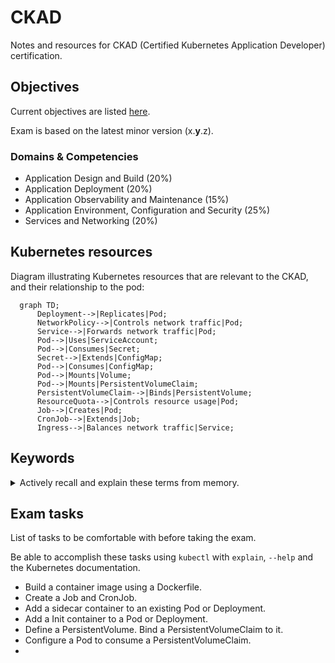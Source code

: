 # CKAD

Notes and resources for CKAD (Certified Kubernetes Application Developer)
certification.

## Objectives

Current objectives are listed [here](https://training.linuxfoundation.org/certification/certified-kubernetes-application-developer-ckad/).

Exam is based on the latest minor version (x.**y**.z).

### Domains & Competencies

- Application Design and Build (20%)
- Application Deployment (20%)
- Application Observability and Maintenance (15%)
- Application Environment, Configuration and Security (25%)
- Services and Networking (20%)

## Kubernetes resources

Diagram illustrating Kubernetes resources that are
relevant to the CKAD, and their relationship to the pod:

```mermaid
  graph TD;
      Deployment-->|Replicates|Pod;
      NetworkPolicy-->|Controls network traffic|Pod;
      Service-->|Forwards network traffic|Pod;
      Pod-->|Uses|ServiceAccount;
      Pod-->|Consumes|Secret;
      Secret-->|Extends|ConfigMap;
      Pod-->|Consumes|ConfigMap;
      Pod-->|Mounts|Volume;
      Pod-->|Mounts|PersistentVolumeClaim;
      PersistentVolumeClaim-->|Binds|PersistentVolume;
      ResourceQuota-->|Controls resource usage|Pod;
      Job-->|Creates|Pod;
      CronJob-->|Extends|Job;
      Ingress-->|Balances network traffic|Service;
```

## Keywords

<details>
<summary>Actively recall and explain these terms from memory.</summary>

- Container
- Image
- Dockerfile
- docker build
- docker save
- Job
- CronJob
- restartPolicy
- activeDeadlineSeconds
- Sidecar container
- Ambassador container
- Adapter container
- Init container
- Volume
- VolumeMounts
- hostPath
  - types:
    - Directory
    - DirectoryOrCreate
    - File
    - FileOrCreate
- emptyDir
- persistentVolumeClaim
- StorageClass 

</details>

## Exam tasks

List of tasks to be comfortable with before taking the exam.

Be able to accomplish these tasks using `kubectl` with `explain`, `--help`
and the Kubernetes documentation.

- Build a container image using a Dockerfile.
- Create a Job and CronJob.
- Add a sidecar container to an existing Pod or Deployment.
- Add a Init container to a Pod or Deployment.
- Define a PersistentVolume. Bind a PersistentVolumeClaim to it.
- Configure a Pod to consume a PersistentVolumeClaim.
- 
